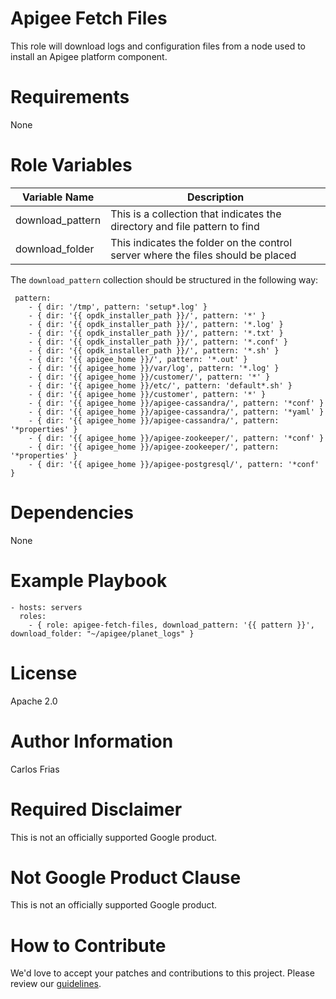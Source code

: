 # Apigee Fetch Files

This role will download logs and configuration files from a node used to install an Apigee platform component.

# Requirements

None

# Role Variables

| Variable Name | Description |
| --- | --- |
| download_pattern | This is a collection that indicates the directory and file pattern to find |
| download_folder | This indicates the folder on the control server where the files should be placed | 

The `download_pattern` collection should be structured in the following way: 

     pattern:
        - { dir: '/tmp', pattern: 'setup*.log' }
        - { dir: '{{ opdk_installer_path }}/', pattern: '*' }
        - { dir: '{{ opdk_installer_path }}/', pattern: '*.log' }
        - { dir: '{{ opdk_installer_path }}/', pattern: '*.txt' }
        - { dir: '{{ opdk_installer_path }}/', pattern: '*.conf' }
        - { dir: '{{ opdk_installer_path }}/', pattern: '*.sh' }
        - { dir: '{{ apigee_home }}/', pattern: '*.out' }
        - { dir: '{{ apigee_home }}/var/log', pattern: '*.log' }
        - { dir: '{{ apigee_home }}/customer/', pattern: '*' }
        - { dir: '{{ apigee_home }}/etc/', pattern: 'default*.sh' }
        - { dir: '{{ apigee_home }}/customer', pattern: '*' }
        - { dir: '{{ apigee_home }}/apigee-cassandra/', pattern: '*conf' }
        - { dir: '{{ apigee_home }}/apigee-cassandra/', pattern: '*yaml' }
        - { dir: '{{ apigee_home }}/apigee-cassandra/', pattern: '*properties' }
        - { dir: '{{ apigee_home }}/apigee-zookeeper/', pattern: '*conf' }
        - { dir: '{{ apigee_home }}/apigee-zookeeper/', pattern: '*properties' }
        - { dir: '{{ apigee_home }}/apigee-postgresql/', pattern: '*conf' }

# Dependencies

None

# Example Playbook

    - hosts: servers
      roles: 
        - { role: apigee-fetch-files, download_pattern: '{{ pattern }}', download_folder: "~/apigee/planet_logs" }

# License

Apache 2.0

# Author Information

Carlos Frias


# Required Disclaimer

This is not an officially supported Google product.
<!-- BEGIN Google Required Disclaimer -->

# Not Google Product Clause

This is not an officially supported Google product.
<!-- END Google Required Disclaimer -->
<!-- BEGIN Google How To Contribute -->
# How to Contribute

We'd love to accept your patches and contributions to this project. Please review our [guidelines](CONTRIBUTING.md).
<!-- END Google How To Contribute -->
